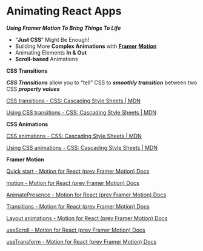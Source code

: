 # Animating React Apps
***Using Framer Motion To Bring Things To Life***

- “**Just CSS**” Might Be Enough!
- Building More **Complex Animations** with **[Framer](https://www.framer.com/)** **[Motion](https://motion.dev/)**
- Animating Elements **In & Out**
- **Scroll-based** Animations

**CSS Transitions**

***CSS Transitions*** allow you to “tell” CSS to ***smoothly transition*** between two CSS ***property values***

[CSS transitions - CSS: Cascading Style Sheets | MDN](https://developer.mozilla.org/en-US/docs/Web/CSS/CSS_transitions)

[Using CSS transitions - CSS: Cascading Style Sheets | MDN](https://developer.mozilla.org/en-US/docs/Web/CSS/CSS_transitions/Using_CSS_transitions)

**CSS Animations**

[CSS animations - CSS: Cascading Style Sheets | MDN](https://developer.mozilla.org/en-US/docs/Web/CSS/CSS_animations)

[Using CSS animations - CSS: Cascading Style Sheets | MDN](https://developer.mozilla.org/en-US/docs/Web/CSS/CSS_animations/Using_CSS_animations)

**Framer Motion**

[Quick start - Motion for React (prev Framer Motion) Docs](https://motion.dev/docs/react-quick-start)

[motion - Motion for React (prev Framer Motion) Docs](https://motion.dev/docs/react-motion-component)

[AnimatePresence - Motion for React (prev Framer Motion) Docs](https://motion.dev/docs/react-animate-presence)

[Transitions - Motion for React (prev Framer Motion) Docs](https://motion.dev/docs/react-transitions)

[Layout animations - Motion for React (prev Framer Motion) Docs](https://motion.dev/docs/react-layout-animations)

[useScroll - Motion for React (prev Framer Motion) Docs](https://motion.dev/docs/react-use-scroll)

[useTransform - Motion for React (prev Framer Motion) Docs](https://motion.dev/docs/react-use-transform)
